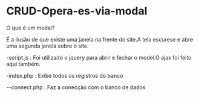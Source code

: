# CRUD-Opera-es-via-modal

O que é um modal?

É a ilusão de que existe uma janela na frente do site.A tela escurese e abre uma segunda janela sobre o site.

-script.js : Foi utilizado o jquery para abrir e fechar o model.O ajax foi feito aqui também.

-index.php : Exibe todos os registros do banco

--connect.php : Faz a conecção com o banco de dados